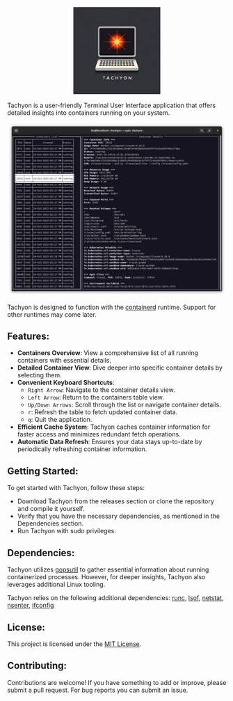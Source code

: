<div align="center">
  <img src="assets/logo.png" alt="Tachyon Logo" width="200"/>
</div>

Tachyon is a user-friendly Terminal User Interface application that offers detailed insights into containers running on your system.

![Tachyon Screenshot](assets/tachyon.png)


Tachyon is designed to function with the [containerd](https://containerd.io/) runtime. Support for other runtimes may come later.

## Features:

- **Containers Overview**: View a comprehensive list of all running containers with essential details.
- **Detailed Container View**: Dive deeper into specific container details by selecting them.
- **Convenient Keyboard Shortcuts**:
  - `Right Arrow`: Navigate to the container details view.
  - `Left Arrow`: Return to the containers table view.
  - `Up/Down Arrows`: Scroll through the list or navigate container details.
  - `r`: Refresh the table to fetch updated container data.
  - `q`: Quit the application.
- **Efficient Cache System**: Tachyon caches container information for faster access and minimizes redundant fetch operations.
- **Automatic Data Refresh**: Ensures your data stays up-to-date by periodically refreshing container information.

## Getting Started:

To get started with Tachyon, follow these steps:

- Download Tachyon from the releases section or clone the repository and compile it yourself.
- Verify that you have the necessary dependencies, as mentioned in the Dependencies section.
- Run Tachyon with sudo privileges.

## Dependencies:

Tachyon utilizes [gopsutil](https://github.com/shirou/gopsutil) to gather essential information about running containerized processes. However, for deeper insights, Tachyon also leverages additional Linux tooling.

Tachyon relies on the following additional dependencies: [runc](https://github.com/opencontainers/runc), [lsof](https://github.com/lsof-org/lsof), [netstat](https://linux.die.net/man/8/netstat), [nsenter](https://man7.org/linux/man-pages/man1/nsenter.1.html), [ifconfig](https://www.man7.org/linux/man-pages/man8/ifconfig.8.html)


## License:

This project is licensed under the [MIT License](LICENSE).

## Contributing:

Contributions are welcome! If you have something to add or improve, please submit a pull request. For bug reports you can submit an issue. 